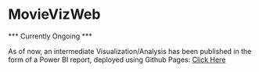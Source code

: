 # MovieVizWeb
*** Currently Ongoing ***

As of now, an intermediate Visualization/Analysis has been published in the form of a Power BI report, deployed using Github Pages: <a href="https://ayanatherate.github.io/Movie_Plot_Visualization_And_Analysis/"> Click Here </a>
